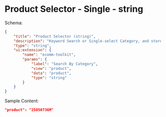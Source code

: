 # Product Selector - Single - string

Schema:

```json
{
	"title": "Product Selector (string)",
	"description": "Keyword Search or Single-select Category, and store Product ID as string",
	"type": "string",
	"ui:extension": {
		"name": "ecomm-toolkit",
		"params": {
			"label": "Search By Category",
			"view": "product",
			"data": "product",
			"type": "string"
		}
	}
}
```

Sample Content:

```json
"product": "25050736M"
```
